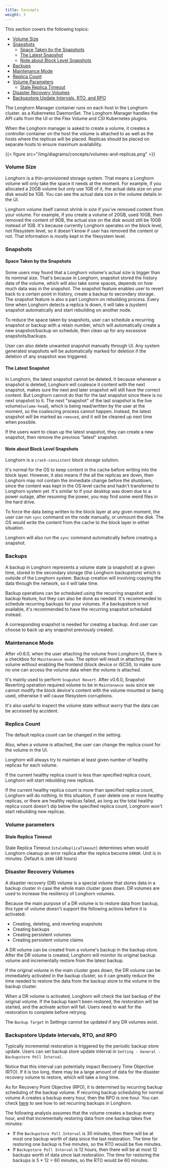 ```yaml
---
title: Concepts
weight: 3
---
```


This section covers the following topics:


- [Volume Size](#volume-size)
- [Snapshots](#snapshots)
  - [Space Taken by the Snapshots](#space-taken-by-the-snapshots)
  - [The Latest Snapshot](#the-latest-snapshot)
  - [Note about Block Level Snapshots](#note-about-block-level-snapshots)
- [Backups](#backups)
- [Maintenance Mode](#maintenance-mode)
- [Replica Count](#replica-count)
- [Volume Parameters](#volume-parameters)
  - [Stale Replica Timeout](#stale-replica-timeout)
- [Disaster Recovery Volumes](#disaster-recovery-volumes)
- [Backupstore Update Intervals, RTO, and RPO](#backupstore-update-intervals-rto-and-rpo)

The Longhorn Manager container runs on each host in the Longhorn cluster. as a Kubernetes DaemonSet.  The Longhorn Manager handles the API calls from the UI or the Flex Volume and CSI Kubernetes plugins.

When the Longhorn manager is asked to create a volume, it creates a controller container on the host the volume is attached to as well as the hosts where the replicas will be placed. Replicas should be placed on separate hosts to ensure maximum availability.

{{< figure src="/img/diagrams/concepts/volumes-and-replicas.png" >}}

### Volume Size

Longhorn is a thin-provisioned storage system. That means a Longhorn volume will only take the space it needs at the moment. For example, if you allocated a 20GB volume but only use 1GB of it, the actual data size on your disk would be 1GB. You can see the actual data size in the volume details in the UI.

Longhorn volume itself cannot shrink in size if you've removed content from your volume. For example, if you create a volume of 20GB, used 10GB, then removed the content of 9GB, the actual size on the disk would still be 10GB instead of 1GB. It's because currently Longhorn operates on the block level, not filesystem level, so it doesn't know if user has removed the content or not. That information is mostly kept in the filesystem level.

### Snapshots

#### Space Taken by the Snapshots

Some users may found that a Longhorn volume's actual size is bigger than its nominal size. That's because in Longhorn, snapshot stored the history data of the volume, which will also take some spaces, depends on how much data was in the snapshot. The snapshot feature enables user to revert back to a certain point in history, create a backup to secondary storage. The snapshot feature is also a part Longhorn on rebuilding process. Every time when Longhorn detects a replica is down, it will take a (system) snapshot automatically and start rebuilding on another node.

To reduce the space taken by snapshots, user can schedule a recurring snapshot or backup with a retain number, which will 
automatically create a new snapshot/backup on schedule, then clean up for any excessive snapshots/backups.

User can also delete unwanted snapshot manually through UI. Any system generated snapshots will be automatically marked for deletion if the deletion of any snapshot was triggered.

#### The Latest Snapshot

In Longhorn, the latest snapshot cannot be deleted. It because whenever a snapshot is deleted, Longhorn will coalesce it content with the next snapshot, makes sure the next and later snapshot will still have the correct content. But Longhorn cannot do that for the last snapshot since there is no next snapshot to it. The next "snapshot" of the last snapshot is the live volume(`volume-head`), which is being read/written by the user at the moment, so the coalescing process cannot happen. Instead, the latest snapshot will be marked as `removed`, and it will be cleaned up next time when possible.

If the users want to clean up the latest snapshot, they can create a new snapshot, then remove the previous "latest" snapshot. 

#### Note about Block Level Snapshots

Longhorn is a `crash-consistent` block storage solution.

It's normal for the OS to keep content in the cache before writing into the block layer. However, it also means if the all the replicas are down, then Longhorn may not contain the immediate change before the shutdown, since the content was kept in the OS level cache and hadn't transferred to Longhorn system yet. It's similar to if your desktop was down due to a power outage, after resuming the power, you may find some weird files in the hard drive.

To force the data being written to the block layer at any given moment, the user can run `sync` command on the node manually, or unmount the disk. The OS would write the content from the cache to the block layer in either situation.

Longhorn will also run the `sync` command automatically before creating a snapshot.

### Backups

A backup in Longhorn represents a volume state (a snapshot) at a given time, stored in the secondary storage (the Longhorn backupstore) which is outside of the Longhorn system. Backup creation will involving copying the data through the network, so it will take time.

Backup operations can be scheduled using the recurring snapshot and backup feature, but they can also be done as needed. It's recommended to schedule recurring backups for your volumes. If a backupstore is not available, it's recommended to have the recurring snapshot scheduled instead.

A corresponding snapshot is needed for creating a backup. And user can choose to back up any snapshot previously created.

### Maintenance Mode

After v0.6.0, when the user attaching the volume from Longhorn UI, there is a checkbox for `Maintenance mode`. The option will result in attaching the volume without enabling the frontend (block device or iSCSI), to make sure no one can access the volume data when the volume is attached.

It's mainly used to perform `Snapshot Revert`. After v0.6.0, Snapshot Reverting operation required volume to be in `Maintenance mode` since we cannot modify the block device's content with the volume mounted or being used, otherwise it will cause filesystem corruptions. 

It's also useful to inspect the volume state without worry that the data can be accessed by accident.

### Replica Count

The default replica count can be changed in the setting.

Also, when a volume is attached, the user can change the replica count for the volume in the UI.

Longhorn will always try to maintain at least given number of healthy replicas for each volume.

If the current healthy replica count is less than specified replica count, Longhorn will start rebuilding new replicas.

If the current healthy replica count is more than specified replica count, Longhorn will do nothing. In this situation, if user delete one or more healthy replicas, or there are healthy replicas failed, as long as the total healthy replica count doesn't dip below the specified replica count, Longhorn won't start rebuilding new replicas.

### Volume parameters

#### Stale Replica Timeout 
Stale Replica Timeout (`staleReplicaTimeout`) determines when would Longhorn cleanup an error replica after the replica become `ERROR`. Unit is in minutes. Default is `2880` (48 hours)

### Disaster Recovery Volumes

A disaster recovery (DR) volume is a special volume that stores data in a backup cluster in case the whole main cluster goes down. DR volumes are used to increase the resiliency of Longhorn volumes.

Because the main purpose of a DR volume is to restore data from backup, this type of volume doesn't support the following actions before it is activated: 

- Creating, deleting, and reverting snapshots
- Creating backups
- Creating persistent volumes
- Creating persistent volume claims

A DR volume can be created from a volume's backup in the backup store. After the DR volume is created, Longhorn will monitor its original backup volume and incrementally restore from the latest backup. 

If the original volume in the main cluster goes down, the DR volume can be immediately activated in the backup cluster, so it can greatly reduce the time needed to restore the data from the backup store to the volume in the backup cluster.

When a DR volume is activated, Longhorn will check the last backup of the original volume. If the backup hasn't been restored, the restoration will be started, and the activate action will fail. Users need to wait for the restoration to complete before retrying.

The `Backup Target` in Settings cannot be updated if any DR volumes exist.

### Backupstore Update Intervals, RTO, and RPO

Typically incremental restoration is triggered by the periodic backup store update. Users can set backup store update interval in `Setting - General - Backupstore Poll Interval`.

Notice that this interval can potentially impact Recovery Time Objective (RTO). If it is too long, there may be a large amount of data for the disaster recovery volume to restore, which will take a long time.

As for Recovery Point Objective (RPO), it is determined by recurring backup scheduling of the backup volume. If recurring backup scheduling for normal volume A creates a backup every hour, then the RPO is one hour. You can check [here](../snapshots-and-backups/scheduling-backups-and-snapshots) to see how to set recurring backups in Longhorn.

The following analysis assumes that the volume creates a backup every hour, and that incrementally restoring data from one backup takes five minutes:

- If the `Backupstore Poll Interval` is 30 minutes, then there will be at most one backup worth of data since the last restoration. The time for restoring one backup is five minutes, so the RTO would be five minutes.
- If `Backupstore Poll Interval` is 12 hours, then there will be at most 12 backups worth of data since last restoration. The time for restoring the backups is 5 * 12 = 60 minutes, so the RTO would be 60 minutes.
